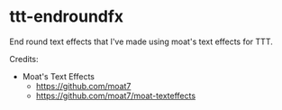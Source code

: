 # ttt-endroundfx
End round text effects that I've made using moat's text effects for TTT.

Credits:
- Moat's Text Effects
    - https://github.com/moat7
    - https://github.com/moat7/moat-texteffects

